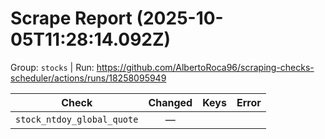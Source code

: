 # Scrape Report (2025-10-05T11:28:14.092Z)

Group: `stocks`  |  Run: https://github.com/AlbertoRoca96/scraping-checks-scheduler/actions/runs/18258095949

| Check | Changed | Keys | Error |
|---|:---:|:--|:--|
| `stock_ntdoy_global_quote` | — |  |  |
